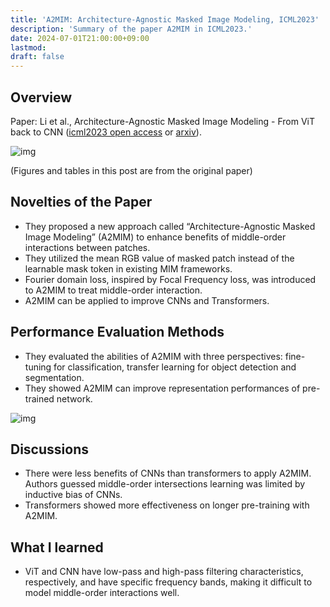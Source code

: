 ```yaml
---
title: 'A2MIM: Architecture-Agnostic Masked Image Modeling, ICML2023'
description: 'Summary of the paper A2MIM in ICML2023.'
date: 2024-07-01T21:00:00+09:00
lastmod: 
draft: false
---
```


## Overview

Paper: Li et al., Architecture-Agnostic Masked Image Modeling - From ViT back to CNN ([icml2023 open access](https://icml.cc/virtual/2023/poster/24861) or [arxiv](https://arxiv.org/abs/2205.13943)).

![img](https://img.tsuji.tech/a2mim-icml2023-0.jpg)

(Figures and tables in this post are from the original paper)

## Novelties of the Paper

* They proposed a new approach called “Architecture-Agnostic Masked Image Modeling” (A2MIM) to enhance benefits of middle-order interactions between patches.
* They utilized the mean RGB value of masked patch instead of the learnable mask token in existing MIM frameworks.
* Fourier domain loss, inspired by Focal Frequency loss, was introduced to A2MIM to treat middle-order interaction.
* A2MIM can be applied to improve CNNs and Transformers.

## Performance Evaluation Methods

* They evaluated the abilities of A2MIM with three perspectives: fine-tuning for classification, transfer learning for object detection and segmentation.
* They showed A2MIM can improve representation performances of pre-trained network.

![img](https://img.tsuji.tech/a2mim-icml2023-1.jpg)

## Discussions

* There were less benefits of CNNs than transformers to apply A2MIM. Authors guessed middle-order intersections learning was limited by inductive bias of CNNs.
* Transformers showed more effectiveness on longer pre-training with A2MIM.

## What I learned

* ViT and CNN have low-pass and high-pass filtering characteristics, respectively, and have specific frequency bands, making it difficult to model middle-order interactions well.